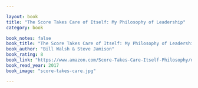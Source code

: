 ```yaml
---

layout: book
title: "The Score Takes Care of Itself: My Philosophy of Leadership"
category: book

book_notes: false
book_title: "The Score Takes Care of Itself: My Philosophy of Leadership"
book_author: "Bill Walsh & Steve Jamison"
book_rating: 8
book_link: "https://www.amazon.com/Score-Takes-Care-Itself-Philosophy/dp/1591843472/"
book_read_year: 2017
book_image: "score-takes-care.jpg"

---
```

